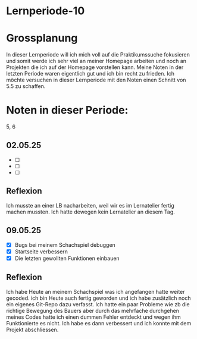 # Lernperiode-10

# Grossplanung
In dieser Lernperiode will ich mich voll auf die Praktikumssuche fokusieren und somit werde ich sehr viel an meiner Homepage arbeiten und noch an Projekten die ich auf der Homepage vorstellen kann. Meine Noten in der letzten Periode waren eigentlich gut und ich bin recht zu frieden. Ich möchte versuchen in dieser Lernperiode mit den Noten einen Schnitt von 5.5 zu schaffen.


# Noten in dieser Periode:
5, 6



## 02.05.25
- [ ] 
- [ ] 
- [ ]  

## Reflexion

Ich musste an einer LB nacharbeiten, weil wir es im Lernatelier fertig machen mussten. Ich hatte dewegen kein Lernatelier an diesem Tag.

## 09.05.25

- [x] Bugs bei meinem Schachspiel debuggen
- [x] Startseite verbessern
- [x] Die letzten gewollten Funktionen einbauen
 
## Reflexion

Ich habe Heute an meinem Schachspiel was ich angefangen hatte weiter gecoded. ich bin Heute auch fertig geworden und ich habe zusätzlich noch ein eigenes Git-Repo dazu verfasst. Ich hatte ein paar Probleme wie zb die richtige Bewegung des Bauers aber durch das mehrfache durchgehen meines Codes hatte ich einen dummen Fehler entdeckt und wegen ihm Funktionierte es nicht. Ich habe es dann verbessert und ich konnte mit dem Projekt abschliessen.



